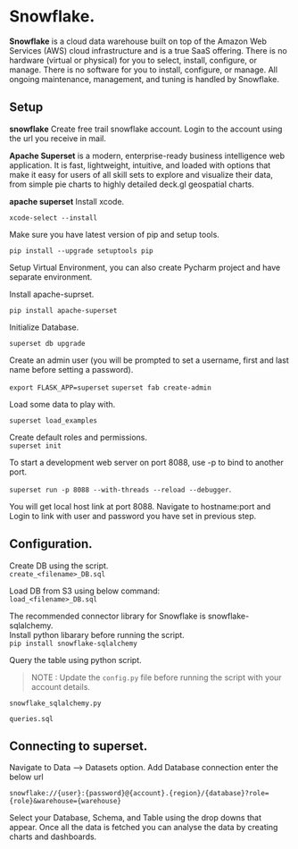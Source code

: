 # Snowflake. 
**Snowflake** is a cloud data warehouse built on top of the Amazon Web Services (AWS) cloud infrastructure and is a true SaaS offering. There is no hardware (virtual or physical) for you to select, install, configure, or manage. There is no software for you to install, configure, or manage. All ongoing maintenance, management, and tuning is handled by Snowflake.  

## Setup

**snowflake**
Create free trail snowflake account.
Login to the account using the url you receive in mail.

**Apache Superset** is a modern, enterprise-ready business intelligence web application. It is fast, lightweight, intuitive, and loaded with options that make it easy for users of all skill sets to explore and visualize their data, from simple pie charts to highly detailed deck.gl geospatial charts.

**apache superset**
Install xcode.  

```xcode-select --install``` 

Make sure you have latest version of pip and setup tools. 

```pip install --upgrade setuptools pip```

Setup Virtual Environment, you can also create Pycharm project and have separate environment.   
  
Install apache-suprset.  

```pip install apache-superset```

Initialize Database.  

```superset db upgrade```

Create an admin user (you will be prompted to set a username, first and last name before setting a password).   

```export FLASK_APP=superset```
```superset fab create-admin```

Load some data to play with.   

```superset load_examples```

Create default roles and permissions.   
```superset init```

To start a development web server on port 8088, use -p to bind to another port.


```superset run -p 8088 --with-threads --reload --debugger```.   

You will get local host link at port 8088. Navigate to hostname:port and Login to link with user and password you have set in previous step.  


  
## Configuration.  
 
Create DB using the script.   
```create_<filename>_DB.sql```     
  
 
  
Load DB from S3 using below command:       
```load_<filename>_DB.sql```      
    

The recommended connector library for Snowflake is snowflake-sqlalchemy.     
Install python libarary before running the script.     
```pip install snowflake-sqlalchemy```       
 
  
Query the table using python script. 
 
> NOTE : Update the ```config.py``` file before running the script with your account details.  

```snowflake_sqlalchemy.py```   

```queries.sql```          
      

## Connecting to superset.   

Navigate to Data --> Datasets option. Add Database connection enter the below url    


```snowflake://{user}:{password}@{account}.{region}/{database}?role={role}&warehouse={warehouse}```    


Select your Database, Schema, and Table using the drop downs that appear. Once all the data is fetched you can analyse the data by creating charts and dashboards.
